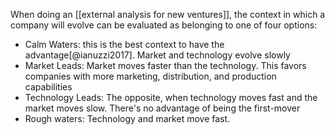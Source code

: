 When doing an [[external analysis for new ventures]], the context in which a company will evolve can be evaluated as belonging to one of four options:

- Calm Waters: this is the best context to have the advantage[@ianuzzi2017]. Market and technology evolve slowly
- Market Leads: Market moves faster than the technology. This favors companies with more marketing, distribution, and production capabilities
- Technology Leads: The opposite, when technology moves fast and the market moves slow. There's no advantage of being the first-mover
- Rough waters: Technology and market move fast. 